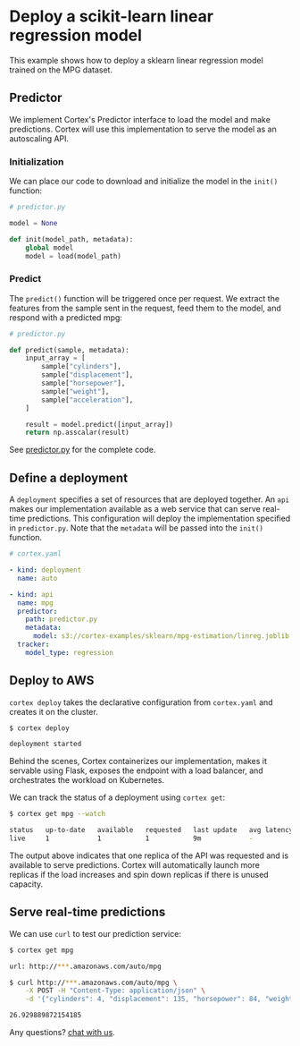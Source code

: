 # Deploy a scikit-learn linear regression model

This example shows how to deploy a sklearn linear regression model trained on the MPG dataset.

## Predictor

We implement Cortex's Predictor interface to load the model and make predictions. Cortex will use this implementation to serve the model as an autoscaling API.

### Initialization

We can place our code to download and initialize the model in the `init()` function:

```python
# predictor.py

model = None

def init(model_path, metadata):
    global model
    model = load(model_path)
```

### Predict

The `predict()` function will be triggered once per request. We extract the features from the sample sent in the request, feed them to the model, and respond with a predicted mpg:

```python
# predictor.py

def predict(sample, metadata):
    input_array = [
        sample["cylinders"],
        sample["displacement"],
        sample["horsepower"],
        sample["weight"],
        sample["acceleration"],
    ]

    result = model.predict([input_array])
    return np.asscalar(result)
```

See [predictor.py](./src/predictor.py) for the complete code.

## Define a deployment

A `deployment` specifies a set of resources that are deployed together. An `api` makes our implementation available as a web service that can serve real-time predictions. This configuration will deploy the implementation specified in `predictor.py`. Note that the `metadata` will be passed into the `init()` function.

```yaml
# cortex.yaml

- kind: deployment
  name: auto

- kind: api
  name: mpg
  predictor:
    path: predictor.py
    metadata:
      model: s3://cortex-examples/sklearn/mpg-estimation/linreg.joblib
  tracker:
    model_type: regression
```

## Deploy to AWS

`cortex deploy` takes the declarative configuration from `cortex.yaml` and creates it on the cluster.

```bash
$ cortex deploy

deployment started
```

Behind the scenes, Cortex containerizes our implementation, makes it servable using Flask, exposes the endpoint with a load balancer, and orchestrates the workload on Kubernetes.

We can track the status of a deployment using `cortex get`:

```bash
$ cortex get mpg --watch

status   up-to-date   available   requested   last update   avg latency
live     1            1           1           9m            -
```

The output above indicates that one replica of the API was requested and is available to serve predictions. Cortex will automatically launch more replicas if the load increases and spin down replicas if there is unused capacity.

## Serve real-time predictions

We can use `curl` to test our prediction service:

```bash
$ cortex get mpg

url: http://***.amazonaws.com/auto/mpg

$ curl http://***.amazonaws.com/auto/mpg \
    -X POST -H "Content-Type: application/json" \
    -d '{"cylinders": 4, "displacement": 135, "horsepower": 84, "weight": 2490, "acceleration": 15.7}'

26.929889872154185
```

Any questions? [chat with us](https://gitter.im/cortexlabs/cortex).
